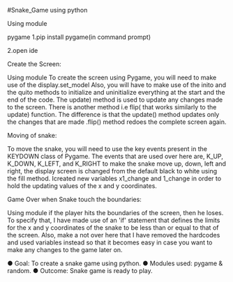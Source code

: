 #Snake_Game using python

Using module

pygame
1.pip install pygame(in command prompt)

2.open ide

Create the Screen:

Using module
To create the screen using Pygame, you will need to make use of the display.set_model Also, you will have to make use of the inito and the quito methods to initialize and uninitialize everything at the start and the end of the code.
The update) method is used to update any changes made to the screen. There is another method i.e flip( that works similarly to the update) function. The difference is that the update() method updates only the changes that are made .flip() method redoes the complete screen again.

Moving of snake:

To move the snake, you will need to use the key events present in the KEYDOWN class of Pygame. The events that are used over here are, K_UP, K_DOWN, K_LEFT, and K_RIGHT to make the snake move up, down, left and right, the display screen is changed from the default black to white using the fill method.
Icreated new variables x1_change and 1_change in order to hold the updating values of the x and y coordinates.

Game Over when Snake touch the boundaries:

Using module
if the player hits the boundaries of the screen, then he loses. To specify that, I have made use of an 'if' statement that defines the limits for the x and y coordinates of the snake to be less than or equal to that of the screen. Also, make a not over here that I have removed the hardcodes and used variables instead so that it becomes easy in case you want to make any changes to the game later on.

● Goal: To create a snake game using python. 
● Modules used: pygame & random.
● Outcome: Snake game is ready to play.


